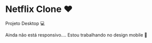 # Netflix Clone ❤

Projeto Desktop 💻

Ainda não está responsivo.... Estou trabalhando no design mobile 📱
